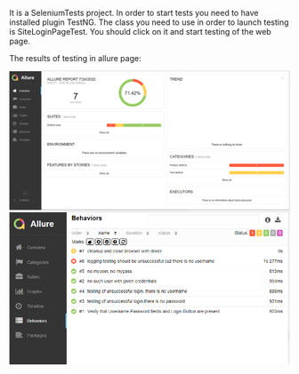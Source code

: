 It is a SeleniumTests project. 
In order  to start tests you need to have installed  plugin TestNG. 
The  class you need to use  in order to launch testing is SiteLoginPageTest.
You should  click on it and start testing of the  web page.

The results  of  testing in allure page:

![allure1](https://github.com/VitRod/SeleniumTests/blob/main/allure1.png)
![allure1](https://github.com/VitRod/SeleniumTests/blob/main/allure2.png)
